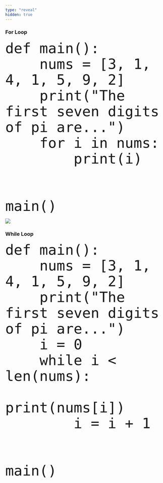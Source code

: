 ```yaml
---
type: "reveal"
hidden: true
---
```


<section>
	<h3>For Loop</h3>
    <pre><code style="font-size: 45px; line-height: 50px" class="language-python stretch">def main():
    nums = [3, 1, 4, 1, 5, 9, 2]
    print("The first seven digits of pi are...")
    for i in nums:
        print(i)
<br>
main()
</code></pre>
</section>

<section>
	<img class="stretch plain" src="/intro-python/images/07/output1.png">
</section>

<section>
	<h3>While Loop</h3>
    <pre><code style="font-size: 45px; line-height: 50px" class="language-python stretch">def main():
    nums = [3, 1, 4, 1, 5, 9, 2]
    print("The first seven digits of pi are...")
    i = 0
    while i < len(nums):
        print(nums[i])
        i = i + 1
<br>
main()
</code></pre>
</section>
